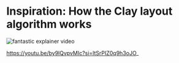 # Inspiration: How the Clay layout algorithm works

![fantastic explainer video](https://grant-uploader.s3.amazonaws.com/2025-03-08-18-48-05-2000.jpg)

https://youtu.be/by9lQvpvMIc?si=ltSrPIZ0q9h3oJO_